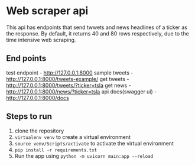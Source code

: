 # Web scraper api

This api has endpoints that send twwets and news headlines of a ticker as the response.
By default, it returns 40 and 80 rows respectively, due to the time intensive web scraping.

## End points

test endpoint - http://127.0.0.1:8000
sample tweets - http://127.0.0.1:8000/tweets-example/
get tweets - http://127.0.0.1:8000/tweets/?ticker=tsla
get news - http://127.0.0.1:8000/news/?ticker=tsla
api docs(swagger ui) - http://127.0.0.1:8000/docs

## Steps to run

1. clone the repository
2. `virtualenv venv` to create a virtual environment
3. `source venv/Scripts/activate` to activate the virtual environment
4. `pip install -r requirements.txt`
5. Run the app using `python -m uvicorn main:app --reload`